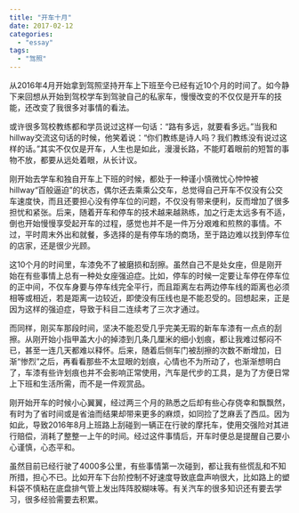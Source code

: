 ```yaml
---
title: "开车十月"
date: 2017-02-12
categories: 
  - "essay"
tags: 
  - "驾照"
---
```


从2016年4月开始拿到驾照坚持开车上下班至今已经有近10个月的时间了。如今静下来回想从开始到驾校学车到驾驶自己的私家车，慢慢改变的不仅仅是开车的技能，还改变了我很多对事情的看法。

或许很多驾校教练都和学员说过这样一句话：“路有多远，就要看多远。”当我和hillway交流这句话的时候，他笑着说：“你们教练是诗人吗？我们教练没有说过这样的话。”其实不仅仅是开车，人生也是如此，漫漫长路，不能盯着眼前的短暂的事物不放，都要从远处着眼，从长计议。

刚开始去学车和独自开车上下班的时候，都处于一种谨小慎微忧心忡忡被hillway“百般逼迫”的状态，偶尔还去乘乘公交车，总觉得自己开车不仅没有公交车速度快，而且还要担心没有停车位的问题，不仅没有带来便利，反而增加了很多担忧和紧张。后来，随着开车和停车的技术越来越熟练，加之行走太远多有不适，倒也开始慢慢享受起开车的过程，感觉也并不是一件万分艰难和煎熬的事情。不过，平时周末外出和就餐，多选择的是有停车场的商场，至于路边难以找到停车位的店家，还是很少光顾。

这10个月的时间里，车漆免不了被磨损和刮擦。虽然自己不是处女座，但是刚开始在有些事情上总有一种处女座强迫症。比如，停车的时候一定要让车停在停车位的正中间，不仅车身要与停车线完全平行，而且距离左右两边停车线的距离也必须相等或相近，若是距离一边较近，即使没有压线也是不能忍受的。回想起来，正是因为这样的强迫症，导致于科目二连续考了三次才通过。

而同样，刚买车那段时间，坚决不能忍受几乎完美无瑕的新车车漆有一点点的刮擦。从刚开始小指甲盖大小的掉漆到几条几厘米的细小划痕，都让我难过郁闷不已，甚至一连几天都难以释怀。后来，随着后侧车门被刮擦的次数不断增加，日渐“惨烈”之后，再看看那些不太显眼的划痕，心情也不为所动了，也渐渐想明白了，车漆有些许划痕也并不会影响正常使用，汽车是代步的工具，是为了方便日常上下班和生活所需，而不是一件观赏品。

刚开始开车的时候小心翼翼，经过两三个月的熟悉之后却有些心存侥幸和飘飘然，有时为了省时间或是省油而结果却带来更多的麻烦，如同捡了芝麻丢了西瓜。因为如此，导致2016年8月上班路上刮碰到一辆正在行驶的摩托车，使用交强险对其进行赔偿，消耗了整整一上午的时间。经过这件事情后，开车时便总是提醒自己要小心谨慎，心态平和。

虽然目前已经行驶了4000多公里，有些事情第一次碰到，都让我有些慌乱和不知所措，担心不已。比如开车下台阶控制不好速度导致底盘声响很大，比如路上的塑料袋不慎粘在底盘排气管上发出阵阵胶糊味等。有关汽车的很多知识还有要去学习，很多经验需要去积累。
